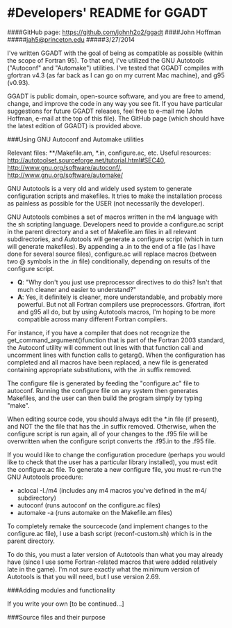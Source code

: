#Developers' README for GGADT
============================
####GitHub page: https://github.com/johnh2o2/ggadt
####John Hoffman 
#####jah5@princeton.edu 
#####3/27/2014

I've written GGADT with the goal of being as compatible as possible (within the scope of Fortran 95). To that end, I've utilized the GNU Autotools ("Autoconf" and "Automake") utilities. I've tested that GGADT compiles with gfortran v4.3 (as far back as I can go on my current Mac machine), and g95 (v0.93). 

GGADT is public domain, open-source software, and you are free to amend, change, and improve the code in any way you see fit. If you have particular suggestions for future GGADT releases, feel free to e-mail me (John Hoffman, e-mail at the top of this file). The GitHub page (which should have the latest edition of GGADT) is provided above.


###Using GNU Autoconf and Automake utilities

Relevant files: **/Makefile.am, *.in, configure.ac, etc.
Useful resources: http://autotoolset.sourceforge.net/tutorial.html#SEC40, http://www.gnu.org/software/autoconf/, http://www.gnu.org/software/automake/

GNU Autotools is a very old and widely used system to generate configuration scripts and makefiles. It tries to make the installation process as painless as possible for the USER (not necessarily the developer). 

GNU Autotools combines a set of macros written in the m4 language with the sh scripting language. Developers need to provide a configure.ac script in the parent directory and a set of Makefile.am files in all relevant subdirectories, and Autotools will generate a configure script (which in turn will generate makefiles). By appending a .in to the end of a file (as I have done for several source files), configure.ac will replace macros (between two @ symbols in the .in file) conditionally, depending on results of the configure script. 


* **Q**: "Why don't you just use preprocessor directives to do this? Isn't that much cleaner and easier to understand?"
* **A**: Yes, it definitely is cleaner, more understandable, and probably more powerful. But not all Fortran compilers use preprocessors. Gfortran, ifort and g95 all do, but by using Autotools macros, I'm hoping to be more compatible across many different Fortran compilers.


For instance, if you have a compiler that does not recognize the get_command_argument()function that is part of the Fortran 2003 standard, the Autoconf utility will comment out lines with that function call and uncomment lines with function calls to getarg(). When the configuration has completed and all macros have been replaced, a new file is generated containing appropriate substitutions, with the .in suffix removed.

The configure file is generated by feeding the "configure.ac" file to autoconf. Running the configure file on any system then generates Makefiles, and the user can then build the program simply by typing "make".

When editing source code, you should always edit the *.in file (if present), and NOT the the file that has the .in suffix removed. Otherwise, when the configure script is run again, all of your changes to the .f95 file will be overwritten when the configure script converts the .f95.in to the .f95 file.

If you would like to change the configuration procedure (perhaps you would like to check that the user has a particular library installed), you must edit the configure.ac file. To generate a new configure file, you must re-run the GNU Autotools procedure:

* aclocal -I./m4   (includes any m4 macros you've defined in the m4/ subdirectory)
* autoconf         (runs autoconf on the configure.ac files)
* automake -a      (runs automake on the Makefile.am files)

To completely remake the sourcecode (and implement changes to the configure.ac file), I use a bash script (reconf-custom.sh) which is in the parent directory.

To do this, you must a later version of Autotools than what you may already have (since I use some Fortran-related macros that were added relatively late in the game). I'm not sure exactly what the minimum version of Autotools is that you will need, but I use version 2.69.


###Adding modules and functionality


If you write your own [to be continued...]




###Source files and their purpose




